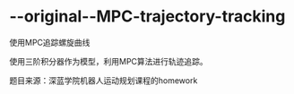 # --original--MPC-trajectory-tracking
使用MPC追踪螺旋曲线

使用三阶积分器作为模型，利用MPC算法进行轨迹追踪。

题目来源：深蓝学院机器人运动规划课程的homework
